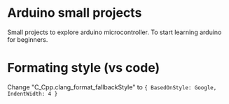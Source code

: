 # Arduino small projects
Small projects to explore arduino microcontroller. To start learning arduino for beginners.

# Formating style (vs code)
Change "C_Cpp.clang_format_fallbackStyle" to
`{ BasedOnStyle: Google, IndentWidth: 4 }`

